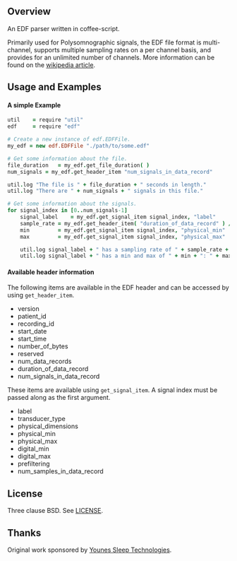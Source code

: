 ## Overview

An EDF parser written in coffee-script.

Primarily used for Polysomnographic signals, the EDF file format is multi-channel, supports multiple sampling rates on a per channel basis, and provides for an unlimited number of channels. More information can be found on the [wikipedia article](http://en.wikipedia.org/wiki/European_Data_Format).

## Usage and Examples

#### A simple Example
```CoffeeScript
util	= require "util"
edf		= require "edf"

# Create a new instance of edf.EDFFile.
my_edf = new edf.EDFFile "./path/to/some.edf"

# Get some information about the file.
file_duration	= my_edf.get_file_duration( )
num_signals	= my_edf.get_header_item "num_signals_in_data_record"

util.log "The file is " + file_duration + " seconds in length."
util.log "There are " + num_signals + " signals in this file."

# Get some information about the signals.
for signal_index in [0..num_signals-1]
	signal_label	= my_edf.get_signal_item signal_index, "label"
	sample_rate	= my_edf.get_header_item( "duration_of_data_record" ) / my_edf.get_signal_item( signal_index, "num_samples_in_data_record" )
	min			= my_edf.get_signal_item signal_index, "physical_min"
	max			= my_edf.get_signal_item signal_index, "physical_max"

	util.log signal_label + " has a sampling rate of " + sample_rate + " Hz."
	util.log signal_label + " has a min and max of " + min + ": " + max  + "."
```

#### Available header information

The following items are available in the EDF header and can be accessed by using ``get_header_item``.
 * version
 * patient_id
 * recording_id
 * start_date
 * start_time
 * number_of_bytes
 * reserved
 * num_data_records
 * duration_of_data_record
 * num_signals_in_data_record
 
These items are available using ``get_signal_item``. A signal index must be passed along as the first argument.
 * label
 * transducer_type
 * physical_dimensions
 * physical_min
 * physical_max
 * digital_min
 * digital_max
 * prefiltering
 * num_samples_in_data_record

## License
Three clause BSD. See [LICENSE](LICENSE).

## Thanks
Original work sponsored by [Younes Sleep Technologies](http://younessleeptechnologies.com/).
